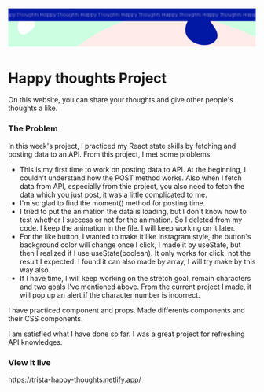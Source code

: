<h1 align="center">
  <a href="">
    <img src="/src/assets/happy-thoughts.svg" alt="Project Banner Image">
  </a>
</h1>

# Happy thoughts Project

On this website, you can share your thoughts and give other people's thoughts a like. 

### The Problem

In this week's project, I practiced my React state skills by fetching and posting data to an API. From this project, I met some problems:

- This is my first time to work on posting data to API. At the beginning, I couldn't understand how the POST method works. Also when I fetch data from API, especially from thie project, you also need to fetch the data which you just post, it was a little complicated to me.
- I'm so glad to find the moment() method for posting time. 
- I tried to put the animation the data is loading, but I don't know how to test whether I success or not for the animation. So I deleted from my code. I keep the animation in the file. I will keep working on it later. 
- For the like button, I wanted to make it like Instagram style, the button's background color will change once I click, I made it by useState, but then I realized if I use useState(boolean). It only works for click, not the result I expected. I found it can also made by array, I will try make by this way also.
- If I have time, I will keep working on the stretch goal, remain characters and two goals I've mentioned above. From the current project I made, it will pop up an alert if the character number is incorrect.

I have practiced component and props. Made differents components and their CSS components. 

I am satisfied what I have done so far. I was a great project for refreshing API knowledges. 

### View it live

https://trista-happy-thoughts.netlify.app/


